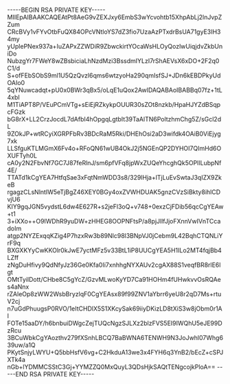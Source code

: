 
-----BEGIN RSA PRIVATE KEY-----
MIIEpAIBAAKCAQEAtPt8AeG9vZEXJxy6EmbS3wYcvohtb15XhpAbLj2lnJvpZZum
CRcBVy1vFYvOtbFuQX84OPcVNtloYS7dZ3fio7UzaAzPTxdrBsUA71gyE3IH34my
yUplePNex937a+IuZAPxZZWDiR9ZbwckirtYOcaWsHLOyQozlwUiqjdvZkbUniDo
NubzgYr7FWeY8wZBsbiciaLhNzdMzi3BssdmIYLzI7rShAEVsX6xDO+2F2q0C1/d
S+ofFEbSObS9ml1U5QzQvzl6qms6wtzyoHa290qmIsfSJ+JDn6kEBDPkyUdOAIo0
5qYNuwcadqt+pU0x0BWr3qBx5/oLqE1uQox2AwIDAQABAoIBABBq07fz+1tL4xbI
M1TiAPT8P/VEuPCmVTg+sEiEjRZkykpOUUR30sZOt8nzkb/HpaHJYZdBSqpcFGzk
bG8rX+LL2CrzJocdL7dAfbI4hOpgqLgtbIt39TaAlTN6PoltzhmChg5Z/sGcl2dL
9ZOkJP+wtRCyiXGRPFbRv3BDcRaM5Rki/DHEhOsi2aD3wifdk4OAiB0ViEjyg7xk
LLSfguKTLMGmX6Fv4o+RFoQN61wUB4OkJ2j5NGEnQP2DYHOI7QImHd6OXUFTyh0L
cA0y2N2FbvNf7GC7J87feRlnJ/sm6pfVFq8jpWxZUQeYhcghQk5OPlILubpNf4E/
TTATd1kCgYEA7HtfqSae3xFqtNmWDD3s8/329lHja+lTjLuEvSwtaJ3qIZX9ZkeB
rgagzCLsNlntIW5eTjBgZ46XEY0BGy4oxZVWHDUAK5gnzCVzSiBkty8ihlCDvjU6
KIY9gqJGN5vydstL6dw4E627R+s2jeFl3oQ+v748+0exzCjFDib56qcCgYEAw+t1
3+iXXo++O9IWDhR9yuDW+zHHEG8OOPNFtsP/a8pjJllfJjoFXnnVwIVnTCcadoIm
atgp2NYZExqqKZig4P7hzxRw3b89Nlc98l3BNpVJ0jCebm9L42BqhCTQNLiYrF9q
BXGXKYyCwKKOlr0kJwE7yctMFz5v33BtL1iP8UUCgYEA5H1ILo2MT4fqjBb4LZff
zNgDuHfivy9QdNfyJz36Ge0Kfa0Ii7xnhhgNYXAUv2cgAX88S1veqfBR8rlE6lgt
OMtTyilDott/CHbe8C5gYcZ/GzvMLwoKyYD7Ca91HOHm4fUHwkvvOsRQAes4aNnx
rZAleOp8zWW2WsbBryzlqF0CgYEAsx89f99ZNV1aYbrr6yeU8r2qD7Ms+rtuV2cj
n7uGdPhuugsP0RVO/1eItCHDlX5S1XKcySak69iiyDKizLD8tXiS3w8jObm0r1AI
FOTe15aaDY/h6bnbuiDWgcZejTUQcNgzSJLXz2blzFVS5EI9IWQhU5eJE99DzRcu
3BCuWbkCgYAozthv279fXSnhLBCQ7BaBWNA6TENWH9N3JoJwhl07Whg639uw/a1Q
PKytSnjyLWYU+Q5bbHsfV6vg+C2HkduA13we3x4FYH6q3YnB2/bEcZ+cSPJXTk4a
nGb+lYDMMCSStC3Gj+YYMZZQ0MxQuyL3QDsHjkSAQtTENgcojkPloA==
-----END RSA PRIVATE KEY-----